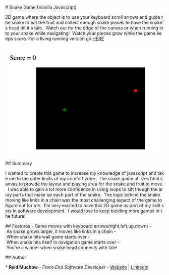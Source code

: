 # Snake Game (Vanilla Javascript)

2D game where the object is to use your keyboard scroll arrows and guide the snake to eat the fruit and collect enough snake pieces to have the snake's head hit it's tale.  Watch out for the edge of the canvas or when running into your snake while navigating!  Watch your pieces grow while the game keeps score. For a living running version go [HERE](https://ram071985.github.io/snake-game/) 

![GitHub](snake_game.png)

## Summary

I wanted to create this game to increase my knowledge of javascript and take me to the outer limits of my comfort zone.  The snake game utilizes html canvas to provide the layout and playing area for the snake and fruit to move.  I was able to gain a lot more confidence in using loops to sift though the array parts that make up each part of the snake.  The logic behind the snake moving like links in a chain was the most challenging aspect of the game to figure out for me.  I'm very excited to have this 2D game as part of my skill sets in software development.  I would love to keep building more games in the future!  

## Features
- Game moves with keyboard arrows(right,left,up,down)
- As snake grows larger, it moves like links in a chain
- When snake hits wall game starts over
- When snake hits itself in navigation game starts over
- You're a winner when snake head connects with tale!

## Author 

* **Reid Muchow** - *Front-End Software Developer* - [Website](https://www.reidmuchow.com) | [LinkedIn](https://www.linkedin.com/in/reidmuchow/)





